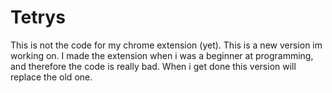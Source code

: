 # Tetrys

This is not the code for my chrome extension (yet). This is a new version im working on. I made the extension when i was a beginner at programming, and therefore the code is really bad. When i get done this version will replace the old one.